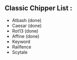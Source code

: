 ## Classic Chipper List : ##

- Atbash (done)
- Caesar (done)
- Rot13 (done)
- Affine (done)
- Keyword
- Railfence
- Scytale